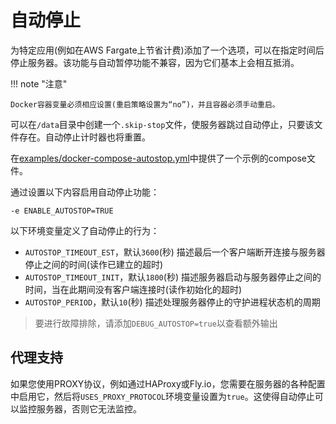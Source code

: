 # 自动停止

为特定应用(例如在AWS Fargate上节省计费)添加了一个选项，可以在指定时间后停止服务器。该功能与自动暂停功能不兼容，因为它们基本上会相互抵消。

!!! note "注意"

    Docker容器变量必须相应设置(重启策略设置为“no”)，并且容器必须手动重启。

可以在`/data`目录中创建一个`.skip-stop`文件，使服务器跳过自动停止，只要该文件存在。自动停止计时器也将重置。

在[examples/docker-compose-autostop.yml](https://github.com/itzg/docker-minecraft-server/blob/master/examples/docker-compose-autostop.yml)中提供了一个示例的compose文件。

通过设置以下内容启用自动停止功能：

```
-e ENABLE_AUTOSTOP=TRUE
```

以下环境变量定义了自动停止的行为：
* `AUTOSTOP_TIMEOUT_EST`，默认`3600`(秒)
  描述最后一个客户端断开连接与服务器停止之间的时间(读作已建立的超时)
* `AUTOSTOP_TIMEOUT_INIT`，默认`1800`(秒)
  描述服务器启动与服务器停止之间的时间，当在此期间没有客户端连接时(读作初始化的超时)
* `AUTOSTOP_PERIOD`，默认`10`(秒)
  描述处理服务器停止的守护进程状态机的周期

> 要进行故障排除，请添加`DEBUG_AUTOSTOP=true`以查看额外输出

## 代理支持

如果您使用PROXY协议，例如通过HAProxy或Fly.io，您需要在服务器的各种配置中启用它，然后将`USES_PROXY_PROTOCOL`环境变量设置为`true`。这使得自动停止可以监控服务器，否则它无法监控。
